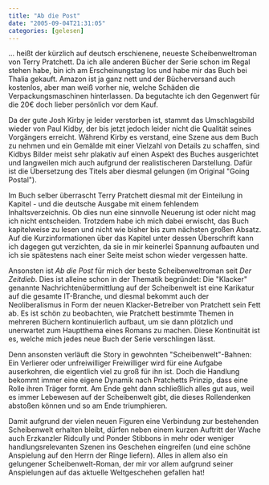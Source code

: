 ```yaml
---
title: "Ab die Post"
date: "2005-09-04T21:31:05"
categories: [gelesen]
---
```


... heißt der kürzlich auf deutsch erschienene, neueste Scheibenweltroman von Terry Pratchett. Da ich alle anderen Bücher der Serie schon im Regal stehen habe, bin ich am Erscheinungstag los und habe mir das Buch bei Thalia gekauft. Amazon ist ja ganz nett und der Bücherversand auch kostenlos, aber man weiß vorher nie, welche Schäden die Verpackungsmaschinen hinterlassen. Da begutachte ich den Gegenwert für die 20€ doch lieber persönlich vor dem Kauf.

Da der gute Josh Kirby je leider verstorben ist, stammt das Umschlagsbild wieder von Paul Kidby, der bis jetzt jedoch leider nicht die Qualität seines Vorgängers erreicht. Während Kirby es verstand, eine Szene aus dem Buch zu nehmen und ein Gemälde mit einer Vielzahl von Details zu schaffen, sind Kidbys Bilder meist sehr plakativ auf einen Aspekt des Buches ausgerichtet und langweilen mich auch aufgrund der realistischeren Darstellung. Dafür ist die Übersetzung des Titels aber diesmal gelungen (im Original "Going Postal").

Im Buch selber überrascht Terry Pratchett diesmal mit der Einteilung in Kapitel - und die deutsche Ausgabe mit einem fehlendem Inhaltsverzeichnis. Ob dies nun eine sinnvolle Neuerung ist oder nicht mag ich nicht entscheiden. Trotzdem habe ich mich dabei erwischt, das Buch kapitelweise zu lesen und nicht wie bisher bis zum nächsten großen Absatz. Auf die Kurzinformationen über das Kapitel unter dessen Überschrift kann ich dagegen gut verzichten, da sie in mir keinerlei Spannung aufbauten und ich sie spätestens nach einer Seite meist schon wieder vergessen hatte.

Ansonsten ist *Ab die Post* für mich der beste Scheibenweltroman seit *Der Zeitdieb*. Dies ist alleine schon in der Thematik begründet: Die "Klacker" genannte Nachrichtenübermittlung auf der Scheibenwelt ist eine Karikatur auf die gesamte IT-Branche, und diesmal bekommt auch der Neoliberalismus in Form der neuen Klacker-Betreiber von Pratchett sein Fett ab. Es ist schön zu beobachten, wie Pratchett bestimmte Themen in mehreren Büchern kontinuierlich aufbaut, um sie dann plötzlich und unerwartet zum Hauptthema eines Romans zu machen. Diese Kontinuität ist es, welche mich jedes neue Buch der Serie verschlingen lässt.

Denn ansonsten verläuft die Story in gewohnten "Scheibenwelt"-Bahnen: Ein Verlierer oder unfreiwilliger Freiwilliger wird für eine Aufgabe auserkohren, die eigentlich viel zu groß für ihn ist. Doch die Handlung bekommt immer eine eigene Dynamik nach Pratchetts Prinzip, dass eine Rolle ihren Träger formt. Am Ende geht dann schließlich alles gut aus, weil es immer Lebewesen auf der Scheibenwelt gibt, die dieses Rollendenken abstoßen können und so am Ende triumphieren.

Damit aufgrund der vielen neuen Figuren eine Verbindung zur bestehenden Scheibenwelt erhalten bleibt, dürfen neben einem kurzen Auftritt der Wache auch Erzkanzler Ridcully und Ponder Stibbons in mehr oder weniger handlungsrelevanten Szenen ins Geschehen eingreifen (und eine schöne Anspielung auf den Herrn der Ringe liefern). Alles in allem also ein gelungener Scheibenwelt-Roman, der mir vor allem aufgrund seiner Anspielungen auf das aktuelle Weltgeschehen gefallen hat!
